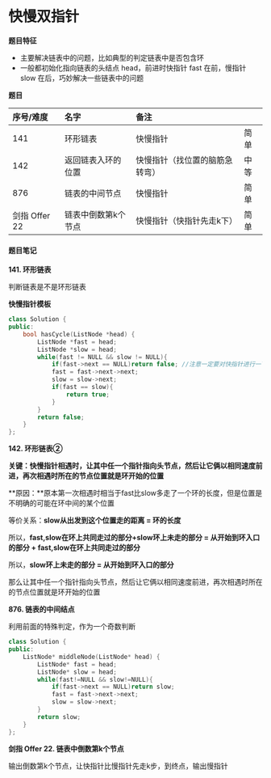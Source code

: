 # 快慢双指针

**题目特征**

* 主要解决链表中的问题，比如典型的判定链表中是否包含环
* 一般都初始化指向链表的头结点 head，前进时快指针 fast 在前，慢指针 slow 在后，巧妙解决一些链表中的问题

**题目**

| 序号/难度 | 名字 | 备注 |  |
| :--- | :--- | :--- | :--- |
| 141 | 环形链表 | 快慢指针 | 简单 |
| 142 | 返回链表入环的位置 | 快慢指针（找位置的脑筋急转弯） | 中等 |
| 876 | 链表的中间节点 | 快慢指针 | 简单 |
| 剑指 Offer 22 | 链表中倒数第k个节点 | 快慢指针（快指针先走k下） | 简单 |

#### 题目笔记

**141. 环形链表**

判断链表是不是环形链表

**快慢指针模板**

```cpp
class Solution {
public:
    bool hasCycle(ListNode *head) {
        ListNode *fast = head;
        ListNode *slow = head;
        while(fast != NULL && slow != NULL){
            if(fast->next == NULL)return false; //注意一定要对快指针进行一下提前判断，防止下一个就是NULL
            fast = fast->next->next;
            slow = slow->next;
            if(fast == slow){
                return true;
            }
        }
        return false;
    }
};
```

**142. 环形链表②**

**关键：快慢指针相遇时，让其中任一个指针指向头节点，然后让它俩以相同速度前进，再次相遇时所在的节点位置就是环开始的位置**

**原因：**原本第一次相遇时相当于fast比slow多走了一个环的长度，但是位置是不明确的可能在环中间的某个位置

等价关系：**slow从出发到这个位置走的距离 = 环的长度**

所以，**fast,slow在环上共同走过的部分+slow环上未走的部分 = 从开始到环入口的部分 + fast,slow在环上共同走过的部分**

所以，**slow环上未走的部分 = 从开始到环入口的部分**

那么让其中任一个指针指向头节点，然后让它俩以相同速度前进，再次相遇时所在的节点位置就是环开始的位置

**876. 链表的中间结点**

利用前面的特殊判定，作为一个奇数判断

```cpp
class Solution {
public:
    ListNode* middleNode(ListNode* head) {
        ListNode* fast = head;
        ListNode* slow = head;
        while(fast!=NULL && slow!=NULL){
            if(fast->next == NULL)return slow;
            fast = fast->next->next;
            slow = slow->next;
        }
        return slow;
    }
};
```

**剑指 Offer 22. 链表中倒数第k个节点**

输出倒数第k个节点，让快指针比慢指针先走k步，到终点，输出慢指针

